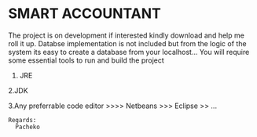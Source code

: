 # SMART ACCOUNTANT
The project is on development if interested kindly download and help me roll it up.
Databse implementation is not included but from the logic of the system its easy to create a database from your localhost...
You will require some essential tools to run and build the project

   1. JRE
   
   
   2.JDK
   
   
   3.Any preferrable code editor >>>> Netbeans >>> Eclipse >> ...
    
    Regards:
      Pacheko

